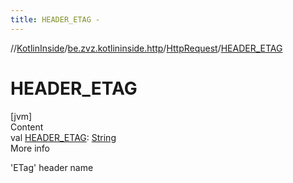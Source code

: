 ```yaml
---
title: HEADER_ETAG -
---
```

//[KotlinInside](../../index.md)/[be.zvz.kotlininside.http](../index.md)/[HttpRequest](index.md)/[HEADER_ETAG](-h-e-a-d-e-r_-e-t-a-g.md)



# HEADER_ETAG  
[jvm]  
Content  
val [HEADER_ETAG](-h-e-a-d-e-r_-e-t-a-g.md): [String](https://docs.oracle.com/javase/7/docs/api/java/lang/String.html)  
More info  


'ETag' header name

  



